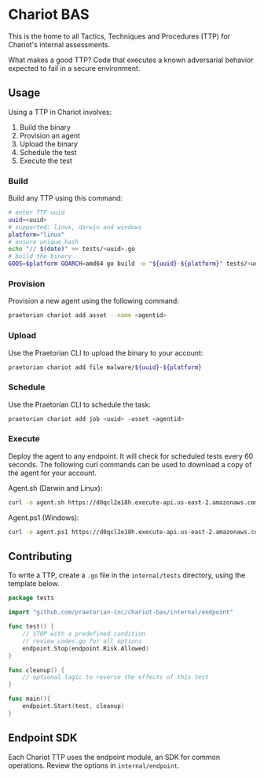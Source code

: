 # Chariot BAS

This is the home to all Tactics, Techniques and Procedures (TTP) for Chariot's internal assessments.

What makes a good TTP? Code that executes a known adversarial behavior expected to fail in a secure environment.

## Usage

Using a TTP in Chariot involves:

1. Build the binary
2. Provision an agent
3. Upload the binary
4. Schedule the test
5. Execute the test

### Build

Build any TTP using this command:

```bash
# enter TTP uuid
uuid=<uuid>
# supported: linux, darwin and windows
platform="linux"
# ensure unique hash
echo "// $(date)" >> tests/<uuid>.go
# build the binary
GOOS=$platform GOARCH=amd64 go build -o "${uuid}-${platform}" tests/<uuid>-<platform>.go
```

### Provision

Provision a new agent using the following command:

```bash
praetorian chariot add asset --name <agentid>
```

### Upload

Use the Praetorian CLI to upload the binary to your account:

```bash
praetorian chariot add file malware/${uuid}-${platform}
```

### Schedule

Use the Praetorian CLI to schedule the task:

```bash
praetorian chariot add job <uuid> -asset <agentid>
```

### Execute

Deploy the agent to any endpoint. It will check for scheduled tests every 60 seconds. The following curl commands can be used to download a copy of the agent for your account.

Agent.sh (Darwin and Linux):
```bash
curl -o agent.sh https://d0qcl2e18h.execute-api.us-east-2.amazonaws.com/chariot/<account>/<agentid>/linux
```

Agent.ps1 (Windows):
```bash
curl -o agent.ps1 https://d0qcl2e18h.execute-api.us-east-2.amazonaws.com/chariot/<account>/<agentid>/windows
```

## Contributing

To write a TTP, create a ``.go`` file in the ``internal/tests`` directory, using the template below.

```go
package tests

import "github.com/praetorian-inc/chariot-bas/internal/endpoint"

func test() {
    // STOP with a predefined condition
    // review codes.go for all options
    endpoint.Stop(endpoint.Risk.Allowed)
}

func cleanup() {
    // optional logic to reverse the effects of this test
}

func main(){
    endpoint.Start(test, cleanup)
}
```

## Endpoint SDK

Each Chariot TTP uses the endpoint module, an SDK for common operations. Review the options in ``internal/endpoint``.

